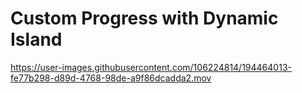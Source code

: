 # Custom Progress with Dynamic Island



https://user-images.githubusercontent.com/106224814/194464013-fe77b298-d89d-4768-98de-a9f86dcadda2.mov

